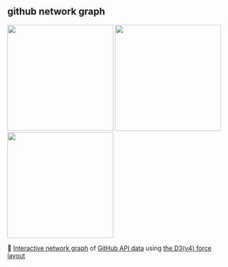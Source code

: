 ## github network graph

<kbd><img src="https://hacker-bastl.github.io/d3js-test/examples/d3js-test.v.0.0.3.firefox.png" width="240" /></kbd> <kbd><img src="https://hacker-bastl.github.io/d3js-test/examples/d3js-test.v.0.0.3.safari.png" width="240" /></kbd> <kbd><img src="https://hacker-bastl.github.io/d3js-test/examples/d3js-test.v.0.0.3.chrome.png" width="240" /></kbd>

:link: [Interactive network graph](https://hacker-bastl.github.io/d3js-test/d3js-network-github-api.html) of [GitHub API data](https://developer.github.com/v3/git) using [the D3(v4) force layout](https://github.com/d3/d3-force/#d3-force)
